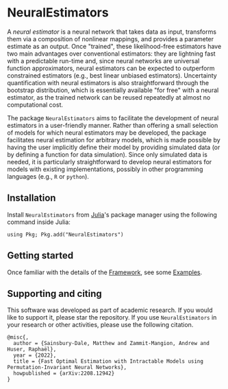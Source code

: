 # NeuralEstimators

A *neural estimator* is a neural network that takes data as input, transforms them via a composition of nonlinear mappings, and provides a parameter estimate as an output. Once "trained", these likelihood-free estimators have two main advantages over conventional estimators: they are lightning fast with a predictable run-time and, since neural networks are universal function approximators, neural estimators can be expected to outperform constrained estimators (e.g., best linear unbiased estimators). Uncertainty quantification with neural estimators is also straightforward through the bootstrap distribution, which is essentially available "for free" with a neural estimator, as the trained network can be reused repeatedly at almost no computational cost.

The package `NeuralEstimators` aims to facilitate the development of neural estimators in a user-friendly manner. Rather than offering a small selection of models for which neural estimators may be developed, the package facilitates neural estimation for arbitrary models, which is made possible by having the user implicitly define their model by providing simulated data (or by defining a function for data simulation). Since only simulated data is needed, it is particularly straightforward to develop neural estimators for models with existing implementations, possibly in other programming languages (e.g., `R` or `python`).


## Installation

Install `NeuralEstimators` from [Julia](https://julialang.org/)'s package manager using the following command inside Julia:

```
using Pkg; Pkg.add("NeuralEstimators")
```

## Getting started

Once familiar with the details of the [Framework](@ref), see some [Examples](@ref).


## Supporting and citing

This software was developed as part of academic research. If you would like to support it, please star the repository. If you use `NeuralEstimators` in your research or other activities, please use the following citation.

```
@misc{,
  author = {Sainsbury-Dale, Matthew and Zammit-Mangion, Andrew and Huser, Raphaël},
  year = {2022},
  title = {Fast Optimal Estimation with Intractable Models using Permutation-Invariant Neural Networks},
  howpublished = {arXiv:2208.12942}
}
```
